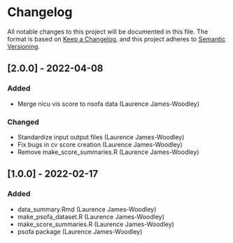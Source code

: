 # Changelog
All notable changes to this project will be documented in this file. 
The format is based on [Keep a Changelog](https://keepachangelog.com/en/1.0.0/),
and this project adheres to [Semantic Versioning](https://semver.org/spec/v2.0.0.html).


## [2.0.0] - 2022-04-08
### Added
- Merge nicu vis score to nsofa data (Laurence James-Woodley)

### Changed
- Standardize input output files (Laurence James-Woodley)
- Fix bugs in cv score creation (Laurence James-Woodley)
- Remove make_score_summaries.R (Laurence James-Woodley)


## [1.0.0] - 2022-02-17
### Added
- data_summary.Rmd (Laurence James-Woodley)
- make_psofa_dataset.R (Laurence James-Woodley)
- make_score_summaries.R (Laurence James-Woodley)
- psofa package (Laurence James-Woodley)
